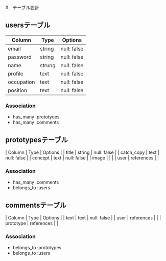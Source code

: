 #　テーブル設計
## usersテーブル

| Column     | Type   | Options      |
|------------|--------|--------------|
| email      | string | null: false  |
| password   | string | null: false  |
| name       | strung | null: false  |
| profile    | text   | null: false  |
| occupation | text   | null: false  |
| position   | text   | null: false  |

### Association

- has_many :prototyoes
- has_many :comments

## prototypesテーブル　

| Column     | Type       | Options     |
| title      | string     | null: false |
| catch_copy | text       | null: false |
| concept    | text       | null: false |
| image      |            |             |
| user       | references |             |

### Association
- has_many :comments
- belongs_to :users

## commentsテーブル
| Column    | Type       | Options     |
| text      | text       | null: false |
| user      | references |             |
| prototype | references |             |

### Association
- belongs_to :prototypes
- belongs_to :users
